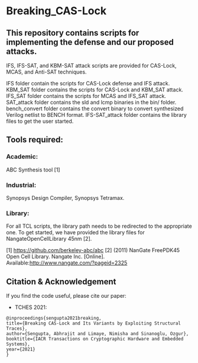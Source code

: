 # Breaking_CAS-Lock

## This repository contains scripts for implementing the defense and our proposed attacks.
IFS, IFS-SAT, and KBM-SAT attack scripts are provided for CAS-Lock, MCAS, and Anti-SAT techniques.

IFS folder contain the scripts for CAS-Lock defense and IFS attack.
KBM_SAT folder contains the scripts for CAS-Lock and KBM_SAT attack.
IFS_SAT folder contains the scripts for MCAS and IFS_SAT attack.
SAT_attack folder contains the sld and lcmp binaries in the bin/ folder.
bench_convert folder contains the convert binary to convert synthesized Verilog netlist to BENCH format.
IFS-SAT_attack folder contains the library files to get the user started.

## Tools required:
### Academic:
ABC Synthesis tool [1]
### Industrial:
Synopsys Design Compiler, Synopsys Tetramax.
### Library:
For all TCL scripts, the library path needs to be redirected to the appropriate one. To get started, we have provided the library files for NangateOpenCellLibrary 45nm [2].

[1] https://github.com/berkeley-abc/abc
[2] (2011)  NanGate  FreePDK45  Open  Cell  Library.  Nangate  Inc.  [Online].  Available:http://www.nangate.com/?pageid=2325

## Citation & Acknowledgement
If you find the code useful, please cite our paper:
* TCHES 2021:
```
@inproceedings{sengupta2021breaking,
title={Breaking CAS-Lock and Its Variants by Exploiting Structural Traces},
author={Sengupta, Abhrajit and Limaye, Nimisha and Sinanoglu, Ozgur},
booktitle={IACR Transactions on Cryptographic Hardware and Embedded Systems},
year={2021}
}
```
